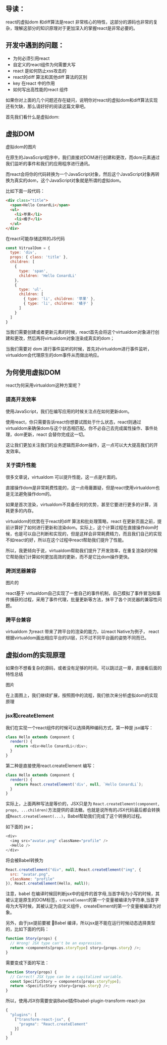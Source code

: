 ## 导读：

react的虚拟dom 和diff算法是react 非常核心的特性，这部分的源码也非常的复杂，理解这部分的知识原理对于更加深入的掌握react是非常必要的。

## 开发中遇到的问题：
* 为何必须引用react
* 自定义的react组件为何需要大写
* react 是如何防止xss攻击的
* react的diff 算法和其他diff 算法的区别
* key 在react 中的作用
* 如何写出高性能的react 组件

如果你对上面的几个问题还存在疑问，说明你对react的虚拟dom和diff算法实现还有欠缺，那么请好好的阅读这篇文章吧。

首先我们看什么是虚拟dom:

## 虚拟DOM
 虚拟dom的图片

在原生的JavaScript程序中，我们直接对DOM进行创建和更改，而dom元素通过我们监听的事件和我们的应用程序进行通讯。

而react会将你的代码转换为一个JavaScript对象，然后这个JavaScript对象再转换为真实的dom，这个JavaScript对象就是所谓的虚拟dom。

比如下面一段代码：
```html
<div class="title">
  <span>Hello ConardLi</span>
  <ul>
    <li>苹果</li>
    <li>橘子</li>
  </ul>
</div>
```
在react可能存储这样的JS代码
```js
const VitrualDom = {
  type: 'div',
  props: { class: 'title' },
  children: [
    {
      type: 'span',
      children: 'Hello ConardLi'
    },
    {
      type: 'ul',
      children: [
        { type: 'li', children: '苹果' },
        { type: 'li', children: '橘子' }
      ]
    }
  ]
}
```
当我们需要创建或者更新元素的时候，react首先会将这个virtualdom对象进行创建和更改，然后再将virtualdom对象渲染成真实的dom；

当我们需要对 dom 进行事件监听的时候，首先对virtualdom进行事件监听，virtualdom会代理原生的dom事件从而做出响应。

## 为何使用虚拟DOM

react为何采用virtualdom这种方案呢？

### 提高开发效率

使用JavaScript，我们在编写应用的时候关注点在如何更新dom。

使用react，你只需要告诉react你想要试图处于什么状态，react则通过virtualdom来确保dom与这个状态相匹配。你不必自己去完成属性操作、事件处理，dom更新，react 会替你完成这一切。

这让我们更加关注我们的业务逻辑而非dom操作，这一点可以大大提高我们的开发效率。

### 关于提升性能

很多文章说，virtualdom 可以提升性能，这一点是片面的。

直接操作dom是非常耗费性能的，这一点毋庸置疑，但是react使用virtualdom也是无法避免操作dom的。

如果是首次渲染，virtualdom不具备任何的优势，甚至它要进行更多的计算，消耗更多的内存。

virtualdom的优势在于react的diff 算法和批处理策略，react 在更新页面之前，提前计算好了如何进行更新和渲染dom。实际上，这个计算过程在直接操作dom时候，也是可以自己判断和实现的，但是这样会非常耗费精力，而且我们自己的实现不如react的好，所以在这个过程中react帮助我们提升了性能。

所以，我更倾向于说，virtualdom帮助我们提升了开发效率，在重复渲染的时候它帮助我们计算如何更加高效的更新，而不是它比dom操作更快。

### 跨浏览器兼容
图片的


react基于 virtualdom自己实现了一套自己的事件机制，自己模拟了事件冒泡和事件捕获的过程，采用了事件代理，批量更新等方法，抹平了各个浏览器的兼容性问题。

### 跨平台兼容
virtualdom 为react 带来了跨平台的渲染的能力，以react Native为例子， react 根据virtualdom画出相应平台的UI层，只不过不同平台画的姿势不同而已。

## 虚拟dom的实现原理
如果你不想看复杂的源码，或者没有足够的时间，可以跳过这一章，直接看后面的特性总结

图片

在上面图上，我们继续扩展，按照图中的流程，我们依次来分析虚拟dom的实现原理

### jsx和createElement

我们在实现一个react组件的时候可以选择两种编码方式，第一种是 jsx编写：
```js
class Hello extends Component {
  render() {
    return <div>Hello ConardLi</div>;
  }
}
```
第二种是直接使用react.createElement 编写：
```js
class Hello extends Component {
  render() {
    return React.createElement('div', null, `Hello ConardLi`);
  }
}
```
实际上，上面两种写法是等价的，JSX只是为 `React.createElement(component, props, ...children)`方法提供的语法糖。也就是说所有的JSX代码最后都会转换成`React.createElement(...)`，Babel帮助我们完成了这个转换的过程。

如下面的 jsx；
```js
<div>
  <img src="avatar.png" className="profile" />
  <Hello />
</div>
```
将会被Babel转换为
```js
React.createElement("div", null, React.createElement("img", {
  src: "avatar.png",
  className: "profile"
}), React.createElement(Hello, null));
```

注意，babel 在编译时候回判断jsx中的组件的首字母,当首字母为小写的时候，其被认定是原生的DOM标签，`createElement`的第一个变量被编译为字符串,当首字母为大写时候，其被认定为自定义组件，createElement的第一个变量被编译为对象。

另外，由于jsx提前要被 Babel 编译，所以jsx是不能在运行时候动态选择类型的，比如下面的代码：

```js
function Story(props) {
  // Wrong! JSX type can't be an expression.
  return <components[props.storyType] story={props.story} />;
}
```
需要变成下面的写法：
```js
function Story(props) {
  // Correct! JSX type can be a capitalized variable.
  const SpecificStory = components[props.storyType];
  return <SpecificStory story={props.story} />;
}
```
所以，使用JSX你需要安装Babel插件babel-plugin-transform-react-jsx
```js
{
  "plugins": [
    ["transform-react-jsx", {
      "pragma": "React.createElement"
    }]
  ]
}
```



